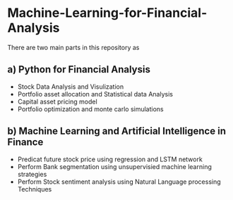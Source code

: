 # Machine-Learning-for-Financial-Analysis

There are two main parts in this repository as 
## a) Python for Financial Analysis
  - Stock Data Analysis and Visulization 
  - Portfolio asset allocation and Statistical data Analysis
  - Capital asset pricing model
  - Portfolio optimization and monte carlo simulations
  
## b) Machine Learning and Artificial Intelligence in Finance
  - Predicat future stock price using regression and LSTM network
  - Perform Bank segmentation using unsupervisied machine learning strategies 
  - Perform Stock sentiment analysis using Natural Language processing Techniques 
